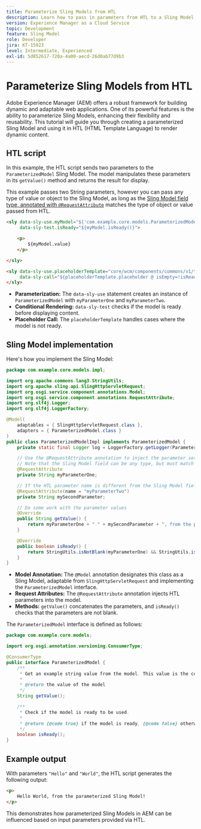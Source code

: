 ```yaml
---
title: Parameterize Sling Models from HTL
description: Learn how to pass in parameters from HTL to a Sling Model in AEM.
version: Experience Manager as a Cloud Service
topic: Development
feature: Sling Model
role: Developer
jira: KT-15923
level: Intermediate, Experienced
exl-id: 5d852617-720a-4a00-aecd-26d0ab77d9b3
---
```

# Parameterize Sling Models from HTL

Adobe Experience Manager (AEM) offers a robust framework for building dynamic and adaptable web applications. One of its powerful features is the ability to parameterize Sling Models, enhancing their flexibility and reusability. This tutorial will guide you through creating a parameterized Sling Model and using it in HTL (HTML Template Language) to render dynamic content.

## HTL script

In this example, the HTL script sends two parameters to the `ParameterizedModel` Sling Model. The model manipulates these parameters in its `getValue()` method and returns the result for display.

This example passes two String parameters, however you can pass any type of value or object to the Sling Model, as long as the [Sling Model field type, annotated with `@RequestAttribute`](#sling-model-implementation) matches the type of object or value passed from HTL.

```html
<sly data-sly-use.myModel="${'com.example.core.models.ParameterizedModel' @ myParameterOne='Hello', myParameterTwo='World'}"
     data-sly-test.isReady="${myModel.isReady()}">

    <p>
        ${myModel.value}
    </p>

</sly>

<sly data-sly-use.placeholderTemplate="core/wcm/components/commons/v1/templates.html"
     data-sly-call="${placeholderTemplate.placeholder @ isEmpty=!isReady}">
</sly>
```

- **Parameterization:** The `data-sly-use` statement creates an instance of `ParameterizedModel` with `myParameterOne` and `myParameterTwo`.
- **Conditional Rendering:** `data-sly-test` checks if the model is ready before displaying content.
- **Placeholder Call:** The `placeholderTemplate` handles cases where the model is not ready.

## Sling Model implementation

Here's how you implement the Sling Model:

```java
package com.example.core.models.impl;

import org.apache.commons.lang3.StringUtils;
import org.apache.sling.api.SlingHttpServletRequest;
import org.osgi.service.component.annotations.Model;
import org.osgi.service.component.annotations.RequestAttribute;
import org.slf4j.Logger;
import org.slf4j.LoggerFactory;

@Model(
    adaptables = { SlingHttpServletRequest.class },
    adapters = { ParameterizedModel.class }
)
public class ParameterizedModelImpl implements ParameterizedModel {
    private static final Logger log = LoggerFactory.getLogger(ParameterizedModelImpl.class);

    // Use the @RequestAttribute annotation to inject the parameter set in the HTL.
    // Note that the Sling Model field can be any type, but must match the type of object or value passed from HTL.
    @RequestAttribute
    private String myParameterOne;

    // If the HTL parameter name is different from the Sling Model field name, use the name attribute to specify the HTL parameter name
    @RequestAttribute(name = "myParameterTwo")
    private String mySecondParameter;

    // Do some work with the parameter values
    @Override
    public String getValue() {
        return myParameterOne + " " + mySecondParameter + ", from the parameterized Sling Model!";
    }

    @Override
    public boolean isReady() {
        return StringUtils.isNotBlank(myParameterOne) && StringUtils.isNotBlank(mySecondParameter);
    }
}
```

- **Model Annotation:** The `@Model` annotation designates this class as a Sling Model, adaptable from `SlingHttpServletRequest` and implementing the `ParameterizedModel` interface.
- **Request Attributes:** The `@RequestAttribute` annotation injects HTL parameters into the model.
- **Methods:** `getValue()` concatenates the parameters, and `isReady()` checks that the parameters are not blank.

The `ParameterizedModel` interface is defined as follows:

```java
package com.example.core.models;

import org.osgi.annotation.versioning.ConsumerType;

@ConsumerType
public interface ParameterizedModel {
    /**
     * Get an example string value from the model. This value is the concatenation of the two parameters.
     * 
     * @return the value of the model
     */
    String getValue();

    /**
     * Check if the model is ready to be used.
     *
     * @return {@code true} if the model is ready, {@code false} otherwise
     */
    boolean isReady();
}
```

## Example output

With parameters `"Hello"` and `"World"`, the HTL script generates the following output:

```html
<p>
    Hello World, from the parameterized Sling Model!
</p>
```

This demonstrates how parameterized Sling Models in AEM can be influenced based on input parameters provided via HTL.
